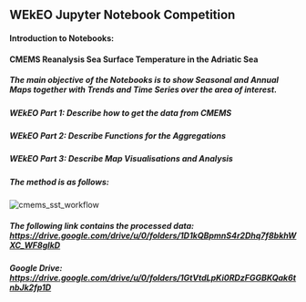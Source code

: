 ## WEkEO Jupyter Notebook Competition


#### Introduction to Notebooks:
#### CMEMS Reanalysis Sea Surface Temperature in the Adriatic Sea
##### The main objective of the Notebooks is to show Seasonal and Annual Maps together with Trends and Time Series over the area of interest.
##### WEkEO Part 1: Describe how to get the data from CMEMS
##### WEkEO Part 2: Describe Functions for the Aggregations
##### WEkEO Part 3: Describe Map Visualisations and Analysis
##### The method is as follows:

![cmems_sst_workflow](https://user-images.githubusercontent.com/80483194/179728778-1247c443-335d-4305-811c-86711fe17e04.png)

##### The following link contains the processed data: https://drive.google.com/drive/u/0/folders/1D1kQBpmnS4r2Dhq7f8bkhWXC_WF8gIkD

##### Google Drive: https://drive.google.com/drive/u/0/folders/1GtVtdLpKi0RDzFGGBKQak6tnbJk2fp1D
